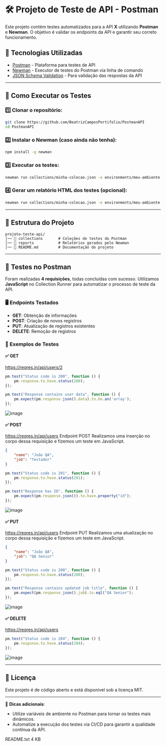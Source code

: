 # 🛠️ Projeto de Teste de API - Postman

Este projeto contém testes automatizados para a API **X** utilizando **Postman** e **Newman**. O objetivo é validar os endpoints da API e garantir seu correto funcionamento.

## 📌 Tecnologias Utilizadas
- [Postman](https://www.postman.com/) - Plataforma para testes de API
- [Newman](https://www.npmjs.com/package/newman) - Executor de testes do Postman via linha de comando
- [JSON Schema Validation](https://json-schema.org/) - Para validação das respostas da API

---

## 🚀 Como Executar os Testes

### 1️⃣ Clonar o repositório:
```sh
git clone https://github.com/BeatrizCamposPortifolio/PostmanAPI
cd PostmanAPI
```

### 2️⃣ Instalar o Newman (caso ainda não tenha):
```sh
npm install -g newman
```

### 3️⃣ Executar os testes:
```sh
newman run collections/minha-colecao.json -e environments/meu-ambiente.json
```

### 4️⃣ Gerar um relatório HTML dos testes (opcional):
```sh
newman run collections/minha-colecao.json -e environments/meu-ambiente.json -r html --reporter-html-export reports/relatorio.html
```

---

## 📂 Estrutura do Projeto

```
projeto-teste-api/
│── 📂 collections       # Coleções de testes do Postman
│── 📂 reports           # Relatórios gerados pelo Newman
│── 📜 README.md         # Documentação do projeto
```

---

## 📖 Testes no Postman

Foram realizadas **4 requisições**, todas concluídas com sucesso. Utilizamos **JavaScript** no Collection Runner para automatizar o processo de teste da API.

### 🖥️ Endpoints Testados
- **GET**: Obtenção de informações
- **POST**: Criação de novos registros
- **PUT**: Atualização de registros existentes
- **DELETE**: Remoção de registros

### 📝 Exemplos de Testes

#### ✅ GET
https://reqres.in/api/users/2
```javascript
pm.test("Status code is 200", function () {
    pm.response.to.have.status(200);
});

pm.test("Response contains user data", function () {
    pm.expect(pm.response.json().data).to.be.an('array');
});
```
![image](https://github.com/user-attachments/assets/2c8a84c3-6a03-47f3-bb4a-a8a6891be13a)


#### ✅ POST
https://reqres.in/api/users
Endpoint POST Realizamos uma inserção no corpo dessa requisição e fizemos um teste em JavaScript.

```json
{
    "name": "João QA",
    "job": "Testador"
}
```



```javascript
pm.test("Status code is 201", function () {
    pm.response.to.have.status(201);
});

pm.test("Response has ID", function () {
    pm.expect(pm.response.json()).to.have.property("id");
});
```
![image](https://github.com/user-attachments/assets/50963279-544b-4ed1-8166-3ba3b18c2de4)



#### ✅ PUT
https://reqres.in/api/users
Endpoint PUT Realizamos uma atualização no corpo dessa requisição e fizemos um teste em JavaScript.

```json
{
    "name": "João QA",
    "job": "QA Senior"
}
```


```javascript
pm.test("Status code is 200", function () {
    pm.response.to.have.status(200);
});

pm.test("Response contains updated job title", function () {
    pm.expect(pm.response.json().job).to.eql("QA Senior");
});
```
![image](https://github.com/user-attachments/assets/f196ed1e-98b3-4541-bf9e-f9817b665258)



#### ✅ DELETE
https://reqres.in/api/users
```javascript
pm.test("Status code is 204", function () {
    pm.response.to.have.status(204);
});
```
![image](https://github.com/user-attachments/assets/3bace166-8b52-4b8f-8f38-0bd571768bc8)


---

## 📄 Licença
Este projeto é de código aberto e está disponível sob a licença MIT.

---

📌 **Dicas adicionais**:
- Utilize variáveis de ambiente no Postman para tornar os testes mais dinâmicos.
- Automatize a execução dos testes via CI/CD para garantir a qualidade contínua da API.

README.txt
4 KB
